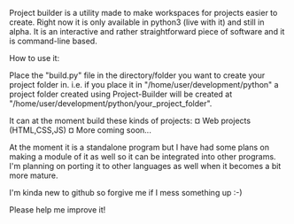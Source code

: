 Project builder is a utility made to make workspaces for projects easier to create. Right now it is only available in python3 (live with it) and still in alpha. It is an interactive and rather straightforward piece of software and it is command-line based.

How to use it:

Place the "build.py" file in the directory/folder you want to create your project folder in. i.e. if you place it in "/home/user/development/python" a project folder created using Project-Builder will be created at "/home/user/development/python/your_project_folder". 

It can at the moment build these kinds of projects:
¤ Web projects (HTML,CSS,JS)
¤ More coming soon...
 
At the moment it is a standalone program but I have had some plans on making a module of it as well so it can be integrated into other programs.
I'm planning on porting it to other languages as well when it becomes a bit more mature. 

I'm kinda new to github so forgive me if I mess something up :-)

Please help me improve it!
